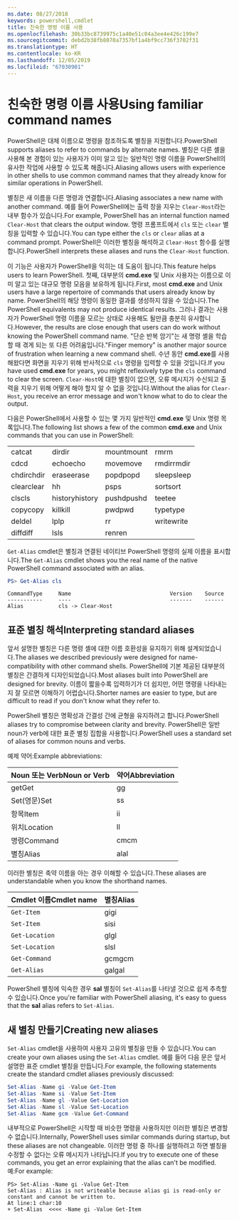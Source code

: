 ```yaml
---
ms.date: 08/27/2018
keywords: powershell,cmdlet
title: 친숙한 명령 이름 사용
ms.openlocfilehash: 30b33bc8739975c1a40e51c04a3ee4e426c199e7
ms.sourcegitcommit: debd2b38fb8070a7357bf1a4bf9cc736f3702f31
ms.translationtype: HT
ms.contentlocale: ko-KR
ms.lasthandoff: 12/05/2019
ms.locfileid: "67030901"
---
```

# <a name="using-familiar-command-names"></a><span data-ttu-id="68939-103">친숙한 명령 이름 사용</span><span class="sxs-lookup"><span data-stu-id="68939-103">Using familiar command names</span></span>

<span data-ttu-id="68939-104">PowerShell은 대체 이름으로 명령을 참조하도록 별칭을 지원합니다.</span><span class="sxs-lookup"><span data-stu-id="68939-104">PowerShell supports aliases to refer to commands by alternate names.</span></span> <span data-ttu-id="68939-105">별칭은 다른 셸을 사용해 본 경험이 있는 사용자가 이미 알고 있는 일반적인 명령 이름을 PowerShell의 유사한 작업에 사용할 수 있도록 해줍니다.</span><span class="sxs-lookup"><span data-stu-id="68939-105">Aliasing allows users with experience in other shells to use common command names that they already know for similar operations in PowerShell.</span></span>

<span data-ttu-id="68939-106">별칭은 새 이름을 다른 명령과 연결합니다.</span><span class="sxs-lookup"><span data-stu-id="68939-106">Aliasing associates a new name with another command.</span></span> <span data-ttu-id="68939-107">예를 들어 PowerShell에는 출력 창을 지우는 `Clear-Host`라는 내부 함수가 있습니다.</span><span class="sxs-lookup"><span data-stu-id="68939-107">For example, PowerShell has an internal function named `Clear-Host` that clears the output window.</span></span> <span data-ttu-id="68939-108">명령 프롬프트에서 `cls` 또는 `clear` 별칭을 입력할 수 있습니다.</span><span class="sxs-lookup"><span data-stu-id="68939-108">You can type either the `cls` or `clear` alias at a command prompt.</span></span> <span data-ttu-id="68939-109">PowerShell은 이러한 별칭을 해석하고 `Clear-Host` 함수를 실행합니다.</span><span class="sxs-lookup"><span data-stu-id="68939-109">PowerShell interprets these aliases and runs the `Clear-Host` function.</span></span>

<span data-ttu-id="68939-110">이 기능은 사용자가 PowerShell을 익히는 데 도움이 됩니다.</span><span class="sxs-lookup"><span data-stu-id="68939-110">This feature helps users to learn PowerShell.</span></span> <span data-ttu-id="68939-111">첫째, 대부분의 **cmd.exe** 및 Unix 사용자는 이름으로 이미 알고 있는 대규모 명령 모음을 보유하게 됩니다.</span><span class="sxs-lookup"><span data-stu-id="68939-111">First, most **cmd.exe** and Unix users have a large repertoire of commands that users already know by name.</span></span> <span data-ttu-id="68939-112">PowerShell의 해당 명령이 동일한 결과를 생성하지 않을 수 있습니다.</span><span class="sxs-lookup"><span data-stu-id="68939-112">The PowerShell equivalents may not produce identical results.</span></span> <span data-ttu-id="68939-113">그러나 결과는 사용자가 PowerShell 명령 이름을 모르는 상태로 사용해도 될만큼 충분히 유사합니다.</span><span class="sxs-lookup"><span data-stu-id="68939-113">However, the results are close enough that users can do work without knowing the PowerShell command name.</span></span> <span data-ttu-id="68939-114">"단순 반복 암기"는 새 명령 셸을 학습할 때 겪게 되는 또 다른 어려움입니다.</span><span class="sxs-lookup"><span data-stu-id="68939-114">"Finger memory" is another major source of frustration when learning a new command shell.</span></span> <span data-ttu-id="68939-115">수년 동안 **cmd.exe**를 사용해왔다면 화면을 지우기 위해 반사적으로 `cls` 명령을 입력할 수 있을 것입니다.</span><span class="sxs-lookup"><span data-stu-id="68939-115">If you have used **cmd.exe** for years, you might reflexively type the `cls` command to clear the screen.</span></span> <span data-ttu-id="68939-116">`Clear-Host`에 대한 별칭이 없으면, 오류 메시지가 수신되고 출력을 지우기 위해 어떻게 해야 할지 알 수 없을 것입니다.</span><span class="sxs-lookup"><span data-stu-id="68939-116">Without the alias for `Clear-Host`, you receive an error message and won't know what to do to clear the output.</span></span>

<span data-ttu-id="68939-117">다음은 PowerShell에서 사용할 수 있는 몇 가지 일반적인 **cmd.exe** 및 Unix 명령 목록입니다.</span><span class="sxs-lookup"><span data-stu-id="68939-117">The following list shows a few of the common **cmd.exe** and Unix commands that you can use in PowerShell:</span></span>

|||||
|-|-|-|-|
|<span data-ttu-id="68939-118">cat</span><span class="sxs-lookup"><span data-stu-id="68939-118">cat</span></span>|<span data-ttu-id="68939-119">dir</span><span class="sxs-lookup"><span data-stu-id="68939-119">dir</span></span>|<span data-ttu-id="68939-120">mount</span><span class="sxs-lookup"><span data-stu-id="68939-120">mount</span></span>|<span data-ttu-id="68939-121">rm</span><span class="sxs-lookup"><span data-stu-id="68939-121">rm</span></span>|
|<span data-ttu-id="68939-122">cd</span><span class="sxs-lookup"><span data-stu-id="68939-122">cd</span></span>|<span data-ttu-id="68939-123">echo</span><span class="sxs-lookup"><span data-stu-id="68939-123">echo</span></span>|<span data-ttu-id="68939-124">move</span><span class="sxs-lookup"><span data-stu-id="68939-124">move</span></span>|<span data-ttu-id="68939-125">rmdir</span><span class="sxs-lookup"><span data-stu-id="68939-125">rmdir</span></span>|
|<span data-ttu-id="68939-126">chdir</span><span class="sxs-lookup"><span data-stu-id="68939-126">chdir</span></span>|<span data-ttu-id="68939-127">erase</span><span class="sxs-lookup"><span data-stu-id="68939-127">erase</span></span>|<span data-ttu-id="68939-128">popd</span><span class="sxs-lookup"><span data-stu-id="68939-128">popd</span></span>|<span data-ttu-id="68939-129">sleep</span><span class="sxs-lookup"><span data-stu-id="68939-129">sleep</span></span>|
|<span data-ttu-id="68939-130">clear</span><span class="sxs-lookup"><span data-stu-id="68939-130">clear</span></span>|<span data-ttu-id="68939-131">h</span><span class="sxs-lookup"><span data-stu-id="68939-131">h</span></span>|<span data-ttu-id="68939-132">ps</span><span class="sxs-lookup"><span data-stu-id="68939-132">ps</span></span>|<span data-ttu-id="68939-133">sort</span><span class="sxs-lookup"><span data-stu-id="68939-133">sort</span></span>|
|<span data-ttu-id="68939-134">cls</span><span class="sxs-lookup"><span data-stu-id="68939-134">cls</span></span>|<span data-ttu-id="68939-135">history</span><span class="sxs-lookup"><span data-stu-id="68939-135">history</span></span>|<span data-ttu-id="68939-136">pushd</span><span class="sxs-lookup"><span data-stu-id="68939-136">pushd</span></span>|<span data-ttu-id="68939-137">tee</span><span class="sxs-lookup"><span data-stu-id="68939-137">tee</span></span>|
|<span data-ttu-id="68939-138">copy</span><span class="sxs-lookup"><span data-stu-id="68939-138">copy</span></span>|<span data-ttu-id="68939-139">kill</span><span class="sxs-lookup"><span data-stu-id="68939-139">kill</span></span>|<span data-ttu-id="68939-140">pwd</span><span class="sxs-lookup"><span data-stu-id="68939-140">pwd</span></span>|<span data-ttu-id="68939-141">type</span><span class="sxs-lookup"><span data-stu-id="68939-141">type</span></span>|
|<span data-ttu-id="68939-142">del</span><span class="sxs-lookup"><span data-stu-id="68939-142">del</span></span>|<span data-ttu-id="68939-143">lp</span><span class="sxs-lookup"><span data-stu-id="68939-143">lp</span></span>|<span data-ttu-id="68939-144">r</span><span class="sxs-lookup"><span data-stu-id="68939-144">r</span></span>|<span data-ttu-id="68939-145">write</span><span class="sxs-lookup"><span data-stu-id="68939-145">write</span></span>|
|<span data-ttu-id="68939-146">diff</span><span class="sxs-lookup"><span data-stu-id="68939-146">diff</span></span>|<span data-ttu-id="68939-147">ls</span><span class="sxs-lookup"><span data-stu-id="68939-147">ls</span></span>|<span data-ttu-id="68939-148">ren</span><span class="sxs-lookup"><span data-stu-id="68939-148">ren</span></span>||

<span data-ttu-id="68939-149">`Get-Alias` cmdlet은 별칭과 연결된 네이티브 PowerShell 명령의 실제 이름을 표시합니다.</span><span class="sxs-lookup"><span data-stu-id="68939-149">The `Get-Alias` cmdlet shows you the real name of the native PowerShell command associated with an alias.</span></span>

```powershell
PS> Get-Alias cls
```

```Output
CommandType     Name                               Version    Source
-----------     ----                               -------    ------
Alias           cls -> Clear-Host
```

## <a name="interpreting-standard-aliases"></a><span data-ttu-id="68939-150">표준 별칭 해석</span><span class="sxs-lookup"><span data-stu-id="68939-150">Interpreting standard aliases</span></span>

<span data-ttu-id="68939-151">앞서 설명한 별칭은 다른 명령 셸에 대한 이름 호환성을 유지하기 위해 설계되었습니다.</span><span class="sxs-lookup"><span data-stu-id="68939-151">The aliases we described previously were designed for name-compatibility with other command shells.</span></span>
<span data-ttu-id="68939-152">PowerShell에 기본 제공된 대부분의 별칭은 간결하게 디자인되었습니다.</span><span class="sxs-lookup"><span data-stu-id="68939-152">Most aliases built into PowerShell are designed for brevity.</span></span> <span data-ttu-id="68939-153">이름이 짧을수록 입력하기가 더 쉽지만, 어떤 명령을 나타내는지 잘 모르면 이해하기 어렵습니다.</span><span class="sxs-lookup"><span data-stu-id="68939-153">Shorter names are easier to type, but are difficult to read if you don't know what they refer to.</span></span>

<span data-ttu-id="68939-154">PowerShell 별칭은 명확성과 간결성 간에 균형을 유지하려고 합니다.</span><span class="sxs-lookup"><span data-stu-id="68939-154">PowerShell aliases try to compromise between clarity and brevity.</span></span> <span data-ttu-id="68939-155">PowerShell은 일반 noun가 verb에 대한 표준 별칭 집합을 사용합니다.</span><span class="sxs-lookup"><span data-stu-id="68939-155">PowerShell uses a standard set of aliases for common nouns and verbs.</span></span>

<span data-ttu-id="68939-156">예제 약어:</span><span class="sxs-lookup"><span data-stu-id="68939-156">Example abbreviations:</span></span>

| <span data-ttu-id="68939-157">Noun 또는 Verb</span><span class="sxs-lookup"><span data-stu-id="68939-157">Noun or Verb</span></span> | <span data-ttu-id="68939-158">약어</span><span class="sxs-lookup"><span data-stu-id="68939-158">Abbreviation</span></span> |
|--------------|--------------|
| <span data-ttu-id="68939-159">get</span><span class="sxs-lookup"><span data-stu-id="68939-159">Get</span></span>          | <span data-ttu-id="68939-160">g</span><span class="sxs-lookup"><span data-stu-id="68939-160">g</span></span>            |
| <span data-ttu-id="68939-161">Set(영문)</span><span class="sxs-lookup"><span data-stu-id="68939-161">Set</span></span>          | <span data-ttu-id="68939-162">s</span><span class="sxs-lookup"><span data-stu-id="68939-162">s</span></span>            |
| <span data-ttu-id="68939-163">항목</span><span class="sxs-lookup"><span data-stu-id="68939-163">Item</span></span>         | <span data-ttu-id="68939-164">i</span><span class="sxs-lookup"><span data-stu-id="68939-164">i</span></span>            |
| <span data-ttu-id="68939-165">위치</span><span class="sxs-lookup"><span data-stu-id="68939-165">Location</span></span>     | <span data-ttu-id="68939-166">l</span><span class="sxs-lookup"><span data-stu-id="68939-166">l</span></span>            |
| <span data-ttu-id="68939-167">명령</span><span class="sxs-lookup"><span data-stu-id="68939-167">Command</span></span>      | <span data-ttu-id="68939-168">cm</span><span class="sxs-lookup"><span data-stu-id="68939-168">cm</span></span>           |
| <span data-ttu-id="68939-169">별칭</span><span class="sxs-lookup"><span data-stu-id="68939-169">Alias</span></span>        | <span data-ttu-id="68939-170">al</span><span class="sxs-lookup"><span data-stu-id="68939-170">al</span></span>           |

<span data-ttu-id="68939-171">이러한 별칭은 축약 이름을 아는 경우 이해할 수 있습니다.</span><span class="sxs-lookup"><span data-stu-id="68939-171">These aliases are understandable when you know the shorthand names.</span></span>

| <span data-ttu-id="68939-172">Cmdlet 이름</span><span class="sxs-lookup"><span data-stu-id="68939-172">Cmdlet name</span></span>    | <span data-ttu-id="68939-173">별칭</span><span class="sxs-lookup"><span data-stu-id="68939-173">Alias</span></span> |
|----------------|-------|
| `Get-Item`     | <span data-ttu-id="68939-174">gi</span><span class="sxs-lookup"><span data-stu-id="68939-174">gi</span></span>    |
| `Set-Item`     | <span data-ttu-id="68939-175">si</span><span class="sxs-lookup"><span data-stu-id="68939-175">si</span></span>    |
| `Get-Location` | <span data-ttu-id="68939-176">gl</span><span class="sxs-lookup"><span data-stu-id="68939-176">gl</span></span>    |
| `Set-Location` | <span data-ttu-id="68939-177">sl</span><span class="sxs-lookup"><span data-stu-id="68939-177">sl</span></span>    |
| `Get-Command`  | <span data-ttu-id="68939-178">gcm</span><span class="sxs-lookup"><span data-stu-id="68939-178">gcm</span></span>   |
| `Get-Alias`    | <span data-ttu-id="68939-179">gal</span><span class="sxs-lookup"><span data-stu-id="68939-179">gal</span></span>   |

<span data-ttu-id="68939-180">PowerShell 별칭에 익숙한 경우 **sal** 별칭이 `Set-Alias`를 나타낼 것으로 쉽게 추측할 수 있습니다.</span><span class="sxs-lookup"><span data-stu-id="68939-180">Once you're familiar with PowerShell aliasing, it's easy to guess that the **sal** alias refers to `Set-Alias`.</span></span>

## <a name="creating-new-aliases"></a><span data-ttu-id="68939-181">새 별칭 만들기</span><span class="sxs-lookup"><span data-stu-id="68939-181">Creating new aliases</span></span>

<span data-ttu-id="68939-182">`Set-Alias` cmdlet을 사용하여 사용자 고유의 별칭을 만들 수 있습니다.</span><span class="sxs-lookup"><span data-stu-id="68939-182">You can create your own aliases using the `Set-Alias` cmdlet.</span></span> <span data-ttu-id="68939-183">예를 들어 다음 문은 앞서 설명한 표준 cmdlet 별칭을 만듭니다.</span><span class="sxs-lookup"><span data-stu-id="68939-183">For example, the following statements create the standard cmdlet aliases previously discussed:</span></span>

```powershell
Set-Alias -Name gi -Value Get-Item
Set-Alias -Name si -Value Set-Item
Set-Alias -Name gl -Value Get-Location
Set-Alias -Name sl -Value Set-Location
Set-Alias -Name gcm -Value Get-Command
```

<span data-ttu-id="68939-184">내부적으로 PowerShell은 시작할 때 비슷한 명령을 사용하지만 이러한 별칭은 변경할 수 없습니다.</span><span class="sxs-lookup"><span data-stu-id="68939-184">Internally, PowerShell uses similar commands during startup, but these aliases are not changeable.</span></span>
<span data-ttu-id="68939-185">이러한 명령 중 하나를 실행하려고 하면 별칭을 수정할 수 없다는 오류 메시지가 나타납니다.</span><span class="sxs-lookup"><span data-stu-id="68939-185">If you try to execute one of these commands, you get an error explaining that the alias can't be modified.</span></span> <span data-ttu-id="68939-186">예:</span><span class="sxs-lookup"><span data-stu-id="68939-186">For example:</span></span>

```
PS> Set-Alias -Name gi -Value Get-Item
Set-Alias : Alias is not writeable because alias gi is read-only or constant and cannot be written to.
At line:1 char:10
+ Set-Alias  <<<< -Name gi -Value Get-Item
```
